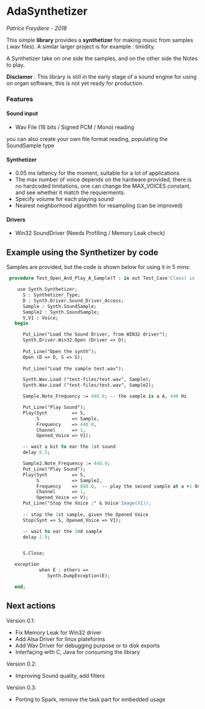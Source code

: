 # AdaSynthetizer

*Patrice Freydiere - 2018*



This simple **library** provides a **synthetizer** for making music from samples (.wav files). A similar larger project is for example : timidity.

A Synthetizer take on one side the samples, and on the other side the Notes to play.

**Disclamer** : This library is still in the early stage of a sound engine for using on organ software, this is not yet ready for production.

### Features

#### Sound input

- Wav File (16 bits / Signed PCM / Mono) reading

you can also create your own file format reading, populating the SoundSample type

#### Synthetizer

- 0.05 ms lattency for the moment, suitable for a lot of applications
- The max number of voice depends on the hardware provided, there is no hardcoded limitations, one can change the MAX_VOICES constant, and see whether it match the requierments.
- Specify volume for each playing sound
- Nearest neighborhood algorithm for resampling (can be improved)

#### Drivers

- Win32 SoundDriver (Needs Profiling / Memory Leak check)



## Example using the Synthetizer by code

Samples are provided, but the code is shown below for using it in 5 mins:



```pascal
 procedure Test_Open_And_Play_A_Sample(T : in out Test_Case'Class) is

    use Synth.Synthetizer;
      S : Synthetizer_Type;
      D : Synth.Driver.Sound_Driver_Access;
      Sample : Synth.SoundSample;
      Sample2 : Synth.SoundSample;
      V,V1 : Voice;
   begin

      Put_Line("Load the Sound Driver, from WIN32 driver");
      Synth.Driver.Win32.Open (Driver => D);
      
      Put_Line("Open the synth");
      Open (D => D, S => S);
      
      Put_Line("Load the sample test.wav");

      Synth.Wav.Load ("test-files/test.wav", Sample);
      Synth.Wav.Load ("test-files/test.wav", Sample2);

      Sample.Note_Frequency := 440.0; -- the sample is a A, 440 Hz

      Put_Line("Play Sound");
      Play(Synt         => S,
           S            => Sample,
           Frequency    => 440.0,
           Channel      => 1,
           Opened_Voice => V1);

      -- wait a bit to ear the 1st sound
      delay 0.5;

      Sample2.Note_Frequency := 440.0;
      Put_Line("Play Sound");
      Play(Synt         => S,
           S            => Sample2,
           Frequency    => 880.0,  -- play the second sample at a +1 Octave
           Channel      => 1,
           Opened_Voice => V);
      Put_Line("Stop the Voice :" & Voice'Image(V1));
      
      -- stop the 1st sample, given the Opened Voice
      Stop(Synt => S, Opened_Voice => V1);

      -- wait to ear the 2nd sample
      delay 2.0;


      S.Close;

   exception
            when E : others =>
               Synth.DumpException(E);

   end;
```



## Next actions

Version 0.1:

- Fix Memory Leak for Win32 driver
- Add Alsa Driver for linux plateforms
- Add Wav Driver for debugging purpose or to disk exports
- Interfaçing with C, Java for consuming the library

Version 0.2: 

- Improving Sound quality, add filters

Version 0.3:

- Porting to Spark, remove the task part for embedded usage

  ​

  ​